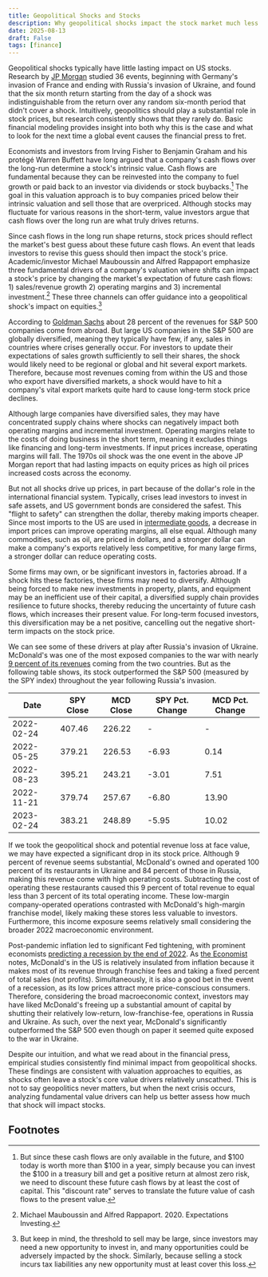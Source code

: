 ```yaml
---
title: Geopolitical Shocks and Stocks
description: Why geopolitical shocks impact the stock market much less than we think
date: 2025-08-13
draft: False
tags: [finance]
---
```


Geopolitical shocks typically have little lasting impact on US stocks. Research by [JP Morgan](https://privatebank.jpmorgan.com/nam/en/insights/markets-and-investing/how-do-geopolitical-shocks-impact-markets) studied 36 events, beginning with Germany's invasion of France and ending with Russia's invasion of Ukraine, and found that the six month return starting from the day of a shock was indistinguishable from the return over any random six-month period that didn't cover a shock. Intuitively, geopolitics should play a substantial role in stock prices, but research consistently shows that they rarely do. Basic financial modeling provides insight into both why this is the case and what to look for the next time a global event causes the financial press to fret.

Economists and investors from Irving Fisher to Benjamin Graham and his protégé Warren Buffett have long argued that a company's cash flows over the long-run determine a stock's intrinsic value. Cash flows are fundamental because they can be reinvested into the company to fuel growth or paid back to an investor via dividends or stock buybacks.[^cost_of_capital] The goal in this valuation approach is to buy companies priced below their intrinsic valuation and sell those that are overpriced. Although stocks may fluctuate for various reasons in the short-term, value investors argue that cash flows over the long run are what truly drives returns.

Since cash flows in the long run shape returns, stock prices should reflect the market's best guess about these future cash flows. An event that leads investors to revise this guess should then impact the stock's price. Academic/investor Michael Mauboussin and Alfred Rappaport emphasize three fundamental drivers of a company's valuation where shifts can impact a stock's price by changing the market's expectation of future cash flows: 1) sales/revenue growth 2) operating margins and 3) incremental investment.[^expectations_investing] These three channels can offer guidance into a geopolitical shock's impact on equities.[^threshold_to_sell]

According to [Goldman Sachs](https://www.goldmansachs.com/insights/articles/how-tariffs-are-forecast-to-affect-us-stocks) about 28 percent of the revenues for S&P 500 companies come from abroad. But large US companies in the S&P 500 are globally diversified, meaning they typically have few, if any, sales in countries where crises generally occur. For investors to update their expectations of sales growth sufficiently to sell their shares, the shock would likely need to be regional or global and hit several export markets. Therefore, because most revenues coming from within the US and those who export have diversified markets, a shock would have to hit a company's vital export markets quite hard to cause long-term stock price declines.

Although large companies have diversified sales, they may have concentrated supply chains where shocks can negatively impact both operating margins and incremental investment. Operating margins relate to the costs of doing business in the short term, meaning it excludes things like financing and long-term investments. If input prices increase, operating margins will fall. The 1970s oil shock was the one event in the above JP Morgan report that had lasting impacts on equity prices as high oil prices increased costs across the economy.

But not all shocks drive up prices, in part because of the dollar's role in the international financial system. Typically, crises lead investors to invest in safe assets, and US government bonds are considered the safest. This "flight to safety" can strengthen the dollar, thereby making imports cheaper. Since most imports to the US are used in [intermediate goods](https://www.bis.org/publ/arpdf/ar2025e1.pdf), a decrease in import prices can improve operating margins, all else equal. Although many commodities, such as oil, are priced in dollars, and a stronger dollar can make a company's exports relatively less competitive, for many large firms, a stronger dollar can reduce operating costs.

Some firms may own, or be significant investors in, factories abroad. If a shock hits these factories, these firms may need to diversify. Although being forced to make new investments in property, plants, and equipment may be an inefficient use of their capital, a diversified supply chain provides resilience to future shocks, thereby reducing the uncertainty of future cash flows, which increases their present value. For long-term focused investors, this diversification may be a net positive, cancelling out the negative short-term impacts on the stock price.

We can see some of these drivers at play after Russia's invasion of Ukraine. McDonald's was one of the most exposed companies to the war with nearly [9 percent of its revenues](https://corporate.mcdonalds.com/content/dam/sites/corp/nfl/pdf/Russia%20and%20Ukraine%20Supplemental%20Schedule.pdf) coming from the two countries. But as the following table shows, its stock outperformed the S&P 500 (measured by the SPY index) throughout the year following Russia's invasion. 

| Date       | SPY Close | MCD Close | SPY Pct. Change | MCD Pct. Change |
|------------|-----------|-----------|-----------------|-----------------|
| 2022-02-24 | 407.46    | 226.22    | -               | -               |
| 2022-05-25 | 379.21    | 226.53    | -6.93           | 0.14            |
| 2022-08-23 | 395.21    | 243.21    | -3.01           | 7.51            |
| 2022-11-21 | 379.74    | 257.67    | -6.80           | 13.90           |
| 2023-02-24 | 383.21    | 248.89    | -5.95           | 10.02           |

If we took the geopolitical shock and potential revenue loss at face value, we may have expected a significant drop in its stock price. Although 9 percent of revenue seems substantial, McDonald's owned and operated 100 percent of its restaurants in Ukraine and 84 percent of those in Russia, making this revenue come with high operating costs. Subtracting the cost of operating these restaurants caused this 9 percent of total revenue to equal less than 3 percent of its total operating income. These low-margin company-operated operations contrasted with McDonald's high-margin franchise model, likely making these stores less valuable to investors. Furthermore, this income exposure seems relatively small considering the broader 2022 macroeconomic environment. 

Post-pandemic inflation led to significant Fed tightening, with prominent economists [predicting a recession by the end of 2022](https://www.bloomberg.com/news/articles/2022-07-01/summers-says-risk-of-2022-recession-climbing-may-damp-inflation). As [the Economist](https://www.economist.com/business/2025/08/07/mcdonalds-secret-sauce-plus-a-pickle-or-two) notes, McDonald's in the US is relatively insulated from inflation because it makes most of its revenue through franchise fees and taking a fixed percent of total sales (not profits). Simultaneously, it is also a good bet in the event of a recession, as its low prices attract more price-conscious consumers. Therefore, considering the broad macroeconomic context, investors may have liked McDonald's freeing up a substantial amount of capital by shutting their relatively low-return, low-franchise-fee, operations in Russia and Ukraine. As such, over the next year, McDonald's significantly outperformed the S&P 500 even though on paper it seemed quite exposed to the war in Ukraine.

Despite our intuition, and what we read about in the financial press, empirical studies consistently find minimal impact from geopolitical shocks. These findings are consistent with valuation approaches to equities, as shocks often leave a stock's core value drivers relatively unscathed. This is not to say geopolitics never matters, but when the next crisis occurs, analyzing fundamental value drivers can help us better assess how much that shock will impact stocks.

## Footnotes

[^cost_of_capital]: But since these cash flows are only available in the future, and $100 today is worth more than $100 in a year, simply because you can invest the $100 in a treasury bill and get a positive return at almost zero risk, we need to discount these future cash flows by at least the cost of capital. This "discount rate" serves to translate the future value of cash flows to the present value.

[^expectations_investing]: Michael Mauboussin and Alfred Rappaport. 2020. Expectations Investing.

[^threshold_to_sell]: But keep in mind, the threshold to sell may be large, since investors may need a new opportunity to invest in, and many opportunities could be adversely impacted by the shock. Similarly, because selling a stock incurs tax liabilities any new opportunity must at least cover this loss.
